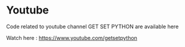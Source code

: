 # Youtube
Code related to youtube channel GET SET PYTHON are available here

Watch here : https://www.youtube.com/getsetpython
